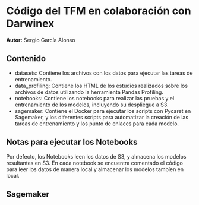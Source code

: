 # Código del TFM en colaboración con Darwinex

**Autor:** Sergio García Alonso

## Contenido
* datasets: Contiene los archivos con los datos para ejecutar las tareas de entrenamiento.
* data_profiling: Contiene los HTML de los estudios realizados sobre los archivos de datos utilizando la herramienta Pandas Profiling.
* notebooks: Contiene los notebooks para realizar las pruebas y el entrenamiento de los modelos, incluyendo su despliegue a S3.
* sagemaker: Contiene el Docker para ejecutar los scripts con Pycaret en Sagemaker, y los diferentes scripts para automatizar la creación de las tareas de entrenamiento y los punto de enlaces para cada modelo.

## Notas para ejecutar los Notebooks
Por defecto, los Notebooks leen los datos de S3, y almacena los modelos resultantes en S3. En cada notebook se encuentra comentado el código para leer los datos de manera local y almacenar los modelos tambíen en local.

## Sagemaker
